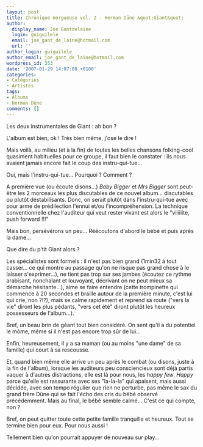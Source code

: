 ```yaml
---
layout: post
title: Chronique morgueuse vol. 2 - Herman Düne &quot;Giant&quot;
author:
  display_name: Joe Gantdelaine
  login: guiguilele
  email: joe_gant_de_laine@hotmail.com
  url: ''
author_login: guiguilele
author_email: joe_gant_de_laine@hotmail.com
wordpress_id: 353
date: '2007-01-29 14:07:00 +0100'
categories:
- Catégories
- Artistes
tags:
- Albums
- Herman Düne
comments: []
---
```

Les deux instrumentales de Giant : ah bon ?

L'album est bien, ok ! Très bien même, j'ose le dire !

Mais voilà, au milieu (et à la fin) de toutes les belles chansons folking-cool quasiment habituelles pour ce groupe, il faut bien le constater : ils nous avaient jamais encore fait le coup des instru-qui-tue...

Oui, mais l'instru-qui-tue... Pourquoi ? Comment ?

A première vue (ou écoute disons...) *Baby Bigger* et *Mrs Bigger* sont peut-être les 2 morceaux les plus discutables de ce nouvel album... discutables ou plutôt déstabilisants. Donc, on serait plutôt dans l'instru-qui-tue avec pour arme de prédilection l'ennui et/ou l'incompréhension. La technique conventionnelle chez l'auditeur qui veut rester vivant est alors le "viiiiiite, push forward !!!"

Mais bon, persévérons un peu... Réécoutons d'abord le bébé et puis après la dame...

Que dire du p'tit Giant alors ?

Les spécialistes sont formels : il n'est pas bien grand (1min32 à tout casser... ce qui montre au passage qu'on ne risque pas grand chose à le laisser s'exprimer...), ne tient pas trop sur ses jambes (écoutez ce rythme arabisant, nonchalant et louvoyant, décrivant on ne peut mieux sa démarche hésitante...), aime se faire entendre (cette trompinette qui commence à 20 secondes et braille autour de la première minute, c'est lui qui crie, non ?!?), mais se calme rapidement et reprend sa route ("vers la vie" diront les plus pédants, "vers cet été" diront plutôt les heureux possesseurs de l'album...).

Bref, un beau brin de géant tout bien considéré. On sent qu'il a du potentiel le môme, même si il n'est pas encore trop sûr de lui...

Enfin, heureusement, il y a sa maman (ou au moins "une dame" de sa famille) qui court à sa rescousse.

Et, quand bien même elle arrive un peu après le combat (ou disons, juste à la fin de l'album), lorsque les auditeurs peu consciencieux sont déjà partis vaquer à d'autres distractions, elle est là pour nous, les *happy few*. *Happy* parce qu'elle est rassurante avec ses "la-la-la" qui apaisent, mais aussi décidée, avec son tempo régulier que rien ne perturbe, pas même le sax du grand frère Düne qui se fait l'écho des cris du bébé observé précédemment. Mais au final, le bébé semble calmé... C'est ce qui compte, non ?

Bref, on peut quitter toute cette petite famille tranquille et heureux. Tout se termine bien pour eux. Pour nous aussi !

Tellement bien qu'on pourrait appuyer de nouveau sur play…
